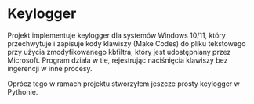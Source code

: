 # Keylogger
Projekt implementuje keylogger dla systemów Windows 10/11, który przechwytuje i zapisuje kody klawiszy (Make Codes) do pliku tekstowego przy użycia zmodyfikowanego kbfiltra, który jest udostępniany przez Microsoft. Program działa w tle, rejestrując naciśnięcia klawiszy bez ingerencji w inne procesy.

Oprócz tego w ramach projektu stworzyłem jeszcze prosty keylogger w Pythonie.
